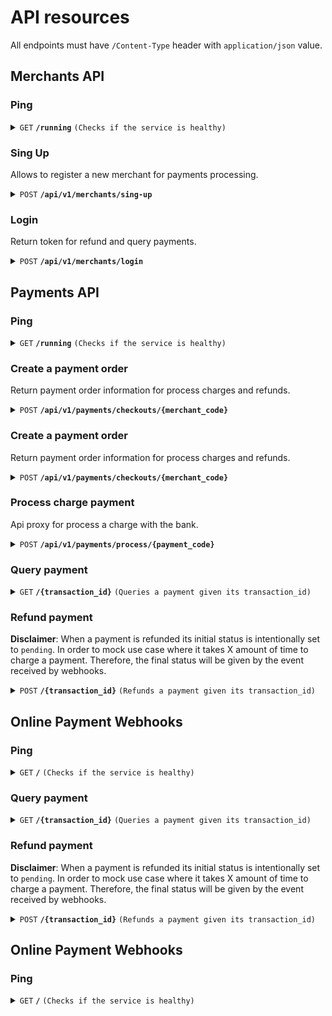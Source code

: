 # API resources

All endpoints must have `/Content-Type` header with `application/json` value.

## Merchants API

### Ping

<details>
 <summary><code>GET</code> <code><b>/running</b></code> <code>(Checks if the service is healthy)</code></summary>

#### Parameters

> None

#### Responses

##### HTTP Code 200

```json
Welcome to merchant api..!!
```

</details>



### Sing Up

Allows to register a new merchant for payments processing.

<details>
  <summary><code>POST</code> <code><b>/api/v1/merchants/sing-up</b></code></summary>

  #### Parameters

  > | name            |  type     | data type   | description                                   |
  > |-----------------|-----------|-------------------------|-----------------------------------|
  > | name            |  required | string      | Name of merchant                              |
  > | user.username   |  required | string      | Username to be able to log in in the future   |
  > | user.password   |  required | string      | User password                                 |
  > | user.email      |  required | string      | Email user                                    |

  #### Responses

  ##### HTTP Code 200

  Succesful payment

  ```json
  {
    "data": {
      "merchant_code": "67b281fc-52f1-41cc-bd21-0737713fbf75",
      "name": "Sample merchant",
      "user": {
        "username": "sample_merchant",
        "email": "sample_merchant@email.com"
      }
    },
    "status": "ok"
  }
  ```
  ##### HTTP Code 400
  Bad request. Sent information are incorrect.

  ```json
  {
    "status": "failed",
    "message": "data sent is invalid"
  }
  ```

  ##### HTTP Code 400
  Missing Information.

  ```json
  {
    "status_code": "failed",
    "message": "message description"
  }
  ```

  ##### HTTP Code 409
  User alreay exits.

  ```json
  {
    "status_code": "failed",
    "message": "username sample_merchant is alreay exits"
  }
  ```

  ##### HTTP Code 500

  ```json
  {
    "status_code": "failed",
    "message": "message description"
  }
  ```
</details>

### Login

Return token for refund and query payments.
<details>
  <summary><code>POST</code> <code><b>/api/v1/merchants/login</b></code></summary>

  #### Parameters

  > | name            |  type     | data type   | description                                   |
  > |-----------------|-----------|-------------------------|-----------------------------------|
  > | username   |  required | string      | Username   |
  > | password   |  required | string      | User password                                 |

  #### Responses

  ##### HTTP Code 200

  Succesful login

  ```json
  {
    "data": {
      "username": "hzambrano",
      "token": "eyJhbGciOiJIUzI1NiIsInR5cCI6IkpXVCJ9.eyJleHAiOjE3MDk2NDg2OTgsInVzZXJuYW1lIjoiaHphbWJyYW5vIn0.1rWmYm1zglb-Xi00FoK1xhhxozdpbNjUhqenv-hzv94",
      "message": "you are logged..!"
    },
    "status": "ok"
  }
  ```
  ##### HTTP Code 400
  Bad request. Sent information are incorrect.

  ```json
  {
    "status": "failed",
    "message": "data sent is invalid"
  }
  ```

  ##### HTTP Code 400
  Missing Information.

  ```json
  {
    "status_code": "failed",
    "message": "message description"
  }
  ```

  ##### HTTP Code 404
  User not found.

  ```json
  {
    "status_code": "failed",
    "message": "user sample_merchant not found"
  }
  ```

  ##### HTTP Code 500

  ```json
  {
    "status_code": "failed",
    "message": "message description"
  }
  ```
</details>


## Payments API

### Ping

<details>
  <summary><code>GET</code> <code><b>/running</b></code> <code>(Checks if the service is healthy)</code></summary>

  #### Parameters

  > None

  #### Responses

  ##### HTTP Code 200

  ```json
  Welcome to payments api..!!
  ```
</details>




### Create a payment order

Return payment order information for process charges and refunds.
<details>
  <summary><code>POST</code> <code><b>/api/v1/payments/checkouts/{merchant_code}</b></code></summary>

  #### Parameters

  > | name            |  type     | data type   | description                                   |
  > |-----------------|-----------|-------------------------|-----------------------------------|
  > | amount   |  required | numeric      | Amount to perform a payment   |
  > | description   |  required | string      | Description of payment                                 |
  > | currency   |  required | string      | Currency to perform a payment                                |
  > | customer.dni   |  required | string      | Dni of customer                                |
  > | customer.name   |  required | string      | Name of customer                                |
  > | customer.email   |  required | string      | Email of customer                                |
  > | customer.phone   |  required | string      | Phone of customer                                |
  > | customer.address   |  optional | string      | Address of customer                                |

  ```json
  {
    "amount": 15.75,
    "description": "Sample payment",
    "currency": "USD",
    "customer": {
        "dni": "123456",
        "name": "Sample Customer",
        "email": "customer@email.com",
        "phone": "213213",
        "address": ""
    }
}
  ```

  #### Responses

  ##### HTTP Code 200

  Succesful payment checkout

  ```json
  {
    "data": {
        "payment_code": "245592bc-ee36-4ff6-a919-3bc731584db4",
        "amount": 50.75,
        "description": "Sample payment",
        "currency": "USD",
        "status": "pending",
        "natural_expiration_process": "2024-03-05 13:24:17",
        "bank_name": "simulator",
        "customer": {
            "dni": "123456",
            "name": "FSample Customer",
            "email": "customer@email.com",
            "phone": "213213",
            "address": ""
        }
    },
    "status": "ok"
}
  ```
  ##### HTTP Code 400
  Bad request. Sent information are incorrect.

  ```json
  {
    "status": "failed",
    "message": "data sent is invalid"
  }
  ```

  ##### HTTP Code 400
  Missing Information.

  ```json
  {
    "status_code": "failed",
    "message": "message description"
  }
  ```

  ##### HTTP Code 500

  ```json
  {
    "status_code": "failed",
    "message": "message description"
  }
  ```
</details>






### Create a payment order

Return payment order information for process charges and refunds.
<details>
  <summary><code>POST</code> <code><b>/api/v1/payments/checkouts/{merchant_code}</b></code></summary>

  #### Parameters

  > | name            |  type     | data type   | description                                   |
  > |-----------------|-----------|-------------------------|-----------------------------------|
  > | amount   |  required | numeric      | Amount to perform a payment   |
  > | description   |  required | string      | Description of payment                                 |
  > | currency   |  required | string      | Currency to perform a payment                                |
  > | customer.dni   |  required | string      | Dni of customer                                |
  > | customer.name   |  required | string      | Name of customer                                |
  > | customer.email   |  required | string      | Email of customer                                |
  > | customer.phone   |  required | string      | Phone of customer                                |
  > | customer.address   |  optional | string      | Address of customer                                |

  ```json
  {
    "amount": 15.75,
    "description": "Sample payment",
    "currency": "USD",
    "customer": {
        "dni": "123456",
        "name": "Sample Customer",
        "email": "customer@email.com",
        "phone": "213213",
        "address": ""
    }
}
  ```

  #### Responses

  ##### HTTP Code 200

  Succesful payment checkout

  ```json
  {
    "data": {
        "payment_code": "245592bc-ee36-4ff6-a919-3bc731584db4",
        "amount": 50.75,
        "description": "Sample payment",
        "currency": "USD",
        "status": "pending",
        "natural_expiration_process": "2024-03-05 13:24:17",
        "bank_name": "simulator",
        "customer": {
            "dni": "123456",
            "name": "FSample Customer",
            "email": "customer@email.com",
            "phone": "213213",
            "address": ""
        }
    },
    "status": "ok"
}
  ```
  ##### HTTP Code 400
  Bad request. Sent information are incorrect.

  ```json
  {
    "status": "failed",
    "message": "data sent is invalid"
  }
  ```

  ##### HTTP Code 400
  Missing Information.

  ```json
  {
    "status_code": "failed",
    "message": "message description"
  }
  ```

  ##### HTTP Code 500

  ```json
  {
    "status_code": "failed",
    "message": "message description"
  }
  ```
</details>



### Process charge payment

Api proxy for process a charge with the bank.
<details>
  <summary><code>POST</code> <code><b>/api/v1/payments/process/{payment_code}</b></code></summary>

  #### Parameters

  > | name            |  type     | data type   | description                                   |
  > |-----------------|-----------|-------------------------|-----------------------------------|
  > | card_number   |  required | string      | Customer credit card. Simulator accept: card_success, card_insufficient_founds, card_incorrect, card_bad_request, card_server_error   |

  ```json
  {
    "card_number": "card_success"
  }
  ```

  #### Responses

  ##### HTTP Code 200

  Succesful payment checkout

  ```json
  {
    "data": {
        "payment_code": "245592bc-ee36-4ff6-a919-3bc731584db4",
        "amount": 50.75,
        "description": "Sample payment",
        "currency": "USD",
        "status": "pending",
        "natural_expiration_process": "2024-03-05 13:24:17",
        "bank_name": "simulator",
        "customer": {
            "dni": "123456",
            "name": "FSample Customer",
            "email": "customer@email.com",
            "phone": "213213",
            "address": ""
        }
    },
    "status": "ok"
}
  ```
  ##### HTTP Code 400
  Bad request. Sent information are incorrect.

  ```json
  {
    "status": "failed",
    "message": "data sent is invalid"
  }
  ```

  ##### HTTP Code 400
  Missing Information.

  ```json
  {
    "status_code": "failed",
    "message": "message description"
  }
  ```

  ##### HTTP Code 500

  ```json
  {
    "status_code": "failed",
    "message": "message description"
  }
  ```
</details>










### Query payment

<details>
 <summary><code>GET</code> <code><b>/{transaction_id}</b></code> <code>(Queries a payment given its transaction_id)</code></summary>

#### Parameters

> | name            |  type     | data type               | description                                              |
> |-----------------|-----------|-------------------------|----------------------------------------------------------|
> | id              |  required | string (path parameter) | Identifier to the given transaction_id                    |

#### Responses

##### HTTP Code 200

```json
{
  "transaction_id": "TXN_01HP06ZRSNFDPKN3ZBSWS4Z0KT",
  "status": "succeeded",
  "description": "Sample transaction",
  "payment_provider": "stripe",
  "amount": 2000,
  "currency": "eur",
  "type": "charge",
  "additional_fields": {
      "charge_id": "ch_3OgwgvGVGHB8I6rc1Etj264n",
      "payment_intent_id": "pi_3OgwgvGVGHB8I6rc1ZC8RNGK"
  }
}
```

##### HTTP Code 400

```json
{
  "code": "resource_not_found",
  "status_code": 404,
  "message": "Resource 'transaction' not found"
}
```

##### HTTP Code 500

```json
{
  "code": "invalid_server_error",
  "status_code": 500,
  "message": "Internal server error"
}
```

</details>

### Refund payment

**Disclaimer**: When a payment is refunded its initial status is intentionally set to `pending`. In order to mock use case where it takes X amount of time to charge a payment. Therefore, the final status will be given by the event received by webhooks.

<details>
 <summary><code>POST</code> <code><b>/{transaction_id}</b></code> <code>(Refunds a payment given its transaction_id)</code></summary>

#### Parameters

> | name            |  type     | data type               | description                                              |
> |-----------------|-----------|-------------------------|----------------------------------------------------------|
> | id              |  required | string (path parameter) | Identifier to the given transaction_id                    |

#### Responses

##### HTTP Code 200

Succesful refund 

```json
{
  "transaction_id": "TXN_01HP06ZRSNFDPKN3ZBSWS4Z0KT",
  "status": "pending",
  "description": "Sample transaction",
  "payment_provider": "stripe",
  "amount": 2000,
  "currency": "eur",
  "type": "refund",
  "additional_fields": {
      "charge_id": "ch_3OgwgvGVGHB8I6rc1Etj264n",
      "payment_intent_id": "pi_3OgwgvGVGHB8I6rc1ZC8RNGK",
      "refund_id": "re_3OgwgvGVGHB8I6rc1rBOb2uO"
  }
}
```

##### HTTP Code 400

```json
{
  "code": "invalid_request",
  "status_code": 400,
  "message": "Invalid request: charge already refunded"
}
```

##### HTTP Code 500

```json
{
  "code": "invalid_server_error",
  "status_code": 500,
  "message": "Internal server error"
}
```

</details>

## Online Payment Webhooks

### Ping

<details>
 <summary><code>GET</code> <code><b>/</b></code> <code>(Checks if the service is healthy)</code></summary>

#### Parameters

> None

#### Responses

##### HTTP Code 200

```json
Hello World!
```

</details>







### Query payment

<details>
 <summary><code>GET</code> <code><b>/{transaction_id}</b></code> <code>(Queries a payment given its transaction_id)</code></summary>

#### Parameters

> | name            |  type     | data type               | description                                              |
> |-----------------|-----------|-------------------------|----------------------------------------------------------|
> | id              |  required | string (path parameter) | Identifier to the given transaction_id                    |

#### Responses

##### HTTP Code 200

```json
{
  "transaction_id": "TXN_01HP06ZRSNFDPKN3ZBSWS4Z0KT",
  "status": "succeeded",
  "description": "Sample transaction",
  "payment_provider": "stripe",
  "amount": 2000,
  "currency": "eur",
  "type": "charge",
  "additional_fields": {
      "charge_id": "ch_3OgwgvGVGHB8I6rc1Etj264n",
      "payment_intent_id": "pi_3OgwgvGVGHB8I6rc1ZC8RNGK"
  }
}
```

##### HTTP Code 400

```json
{
  "code": "resource_not_found",
  "status_code": 404,
  "message": "Resource 'transaction' not found"
}
```

##### HTTP Code 500

```json
{
  "code": "invalid_server_error",
  "status_code": 500,
  "message": "Internal server error"
}
```

</details>

### Refund payment

**Disclaimer**: When a payment is refunded its initial status is intentionally set to `pending`. In order to mock use case where it takes X amount of time to charge a payment. Therefore, the final status will be given by the event received by webhooks.

<details>
 <summary><code>POST</code> <code><b>/{transaction_id}</b></code> <code>(Refunds a payment given its transaction_id)</code></summary>

#### Parameters

> | name            |  type     | data type               | description                                              |
> |-----------------|-----------|-------------------------|----------------------------------------------------------|
> | id              |  required | string (path parameter) | Identifier to the given transaction_id                    |

#### Responses

##### HTTP Code 200

Succesful refund 

```json
{
  "transaction_id": "TXN_01HP06ZRSNFDPKN3ZBSWS4Z0KT",
  "status": "pending",
  "description": "Sample transaction",
  "payment_provider": "stripe",
  "amount": 2000,
  "currency": "eur",
  "type": "refund",
  "additional_fields": {
      "charge_id": "ch_3OgwgvGVGHB8I6rc1Etj264n",
      "payment_intent_id": "pi_3OgwgvGVGHB8I6rc1ZC8RNGK",
      "refund_id": "re_3OgwgvGVGHB8I6rc1rBOb2uO"
  }
}
```

##### HTTP Code 400

```json
{
  "code": "invalid_request",
  "status_code": 400,
  "message": "Invalid request: charge already refunded"
}
```

##### HTTP Code 500

```json
{
  "code": "invalid_server_error",
  "status_code": 500,
  "message": "Internal server error"
}
```

</details>

## Online Payment Webhooks

### Ping

<details>
 <summary><code>GET</code> <code><b>/</b></code> <code>(Checks if the service is healthy)</code></summary>

#### Parameters

> None

#### Responses

##### HTTP Code 200

```json
Hello World!
```

</details>



